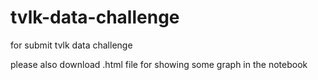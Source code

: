 # tvlk-data-challenge
for submit tvlk data challenge 

please also download .html file for showing some graph in the notebook
